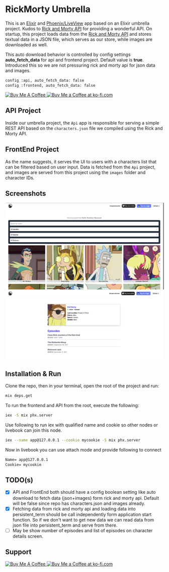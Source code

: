 # RickMorty Umbrella
This is an [Elixir](https://elixir-lang.org/) and [Phoenix/LiveView](https://phoenixframework.org/) app based on an Elixir umbrella project. Kudos to [Rick and Morty API](https://rickandmortyapi.com/) for providing a wonderful API. On startup, this project loads data from the [Rick and Morty API](https://rickandmortyapi.com/) and stores textual data in a JSON file, which serves as our store, while images are downloaded as well. 

This auto download behavior is controlled by config settings **auto_fetch_data** for api and frontend project. Default value is **true**.
Introduced this so we are not pressuring rick and morty api for json data and images.
```
config :api, auto_fetch_data: false
config :frontend, auto_fetch_data: false
```

<a href="https://www.buymeacoffee.com/najamsk" target="_blank">
<img
    src="https://cdn.buymeacoffee.com/buttons/v2/default-blue.png"
    alt="Buy Me A Coffee"
    style="height: 36px !important;width: 150px !important;"
/>
</a>
<a href="https://ko-fi.com/C0C71E7JQK" target="_blank"><img height="36" style="border:0px;height:36px;" src="https://storage.ko-fi.com/cdn/kofi2.png?v=6" border="0" alt="Buy Me a Coffee at ko-fi.com" /></a>

## API Project

Inside our umbrella project, the `Api` app is responsible for serving a simple REST API based on the `characters.json` file we compiled using the Rick and Morty API.

## FrontEnd Project

As the name suggests, it serves the UI to users with a characters list that can be filtered based on user input. Data is fetched from the `Api` project, and images are served from this project using the `images` folder and character IDs.

## Screenshots

![List Characters](readme/1list.png "List Characters")  
![Details](readme/1details.png "Details")

## Installation & Run

Clone the repo, then in your terminal, open the root of the project and run:

```bash
mix deps.get
```

To run the frontend and API from the root, execute the following:

```bash
iex -S mix phx.server
```

Use following to run iex with qualified name and cookie so other nodes or livebook can join this node.
```bash
iex --name app@127.0.0.1 --cookie mycookie -S mix phx.server
```
Now in livebook you can use attach mode and provide following to connect
```
Name= app@127.0.0.1 
Cookie= mycookie 
```

## TODO(s)

- [X] API and FrontEnd both should have a config boolean setting like auto download to fetch data (json+images) form rick and morty api. Default will be false since repo has characters.json and images already.
- [X] Fetching data from rick and morty api and loading data into persistent_term should be call independently form application start function. So if we don't want to get new data we can read data from json file into persistent_term and serve from there.
- [ ] May be show number of episodes and list of episodes on character details screen.

## Support
<a href="https://www.buymeacoffee.com/najamsk" target="_blank">
<img
    src="https://cdn.buymeacoffee.com/buttons/v2/default-blue.png"
    alt="Buy Me A Coffee"
    style="height: 36px !important;width: 150px !important;"
/>
</a>
<a href="https://ko-fi.com/C0C71E7JQK" target="_blank"><img height="36" style="border:0px;height:36px;" src="https://storage.ko-fi.com/cdn/kofi2.png?v=6" border="0" alt="Buy Me a Coffee at ko-fi.com" /></a>